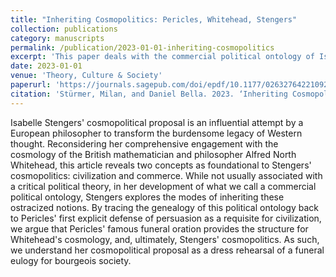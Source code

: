```yaml
---
title: "Inheriting Cosmopolitics: Pericles, Whitehead, Stengers"
collection: publications
category: manuscripts
permalink: /publication/2023-01-01-inheriting-cosmopolitics
excerpt: 'This paper deals with the commercial political ontology of Isabelle Stengers by tracing it through the works of Alfred North Whitehead back to Pericles.'
date: 2023-01-01
venue: 'Theory, Culture & Society'
paperurl: 'https://journals.sagepub.com/doi/epdf/10.1177/02632764221092300'
citation: 'Stürmer, Milan, and Daniel Bella. 2023. ‘Inheriting Cosmopolitics: Pericles, Whitehead, Stengers’. <i>Theory, Culture & Society</i> 40 (3): 3–21. https://doi.org/10.1177/02632764221092300.'
---
```


Isabelle Stengers' cosmopolitical proposal is an influential attempt by a European philosopher to transform the burdensome legacy of Western thought. Reconsidering her comprehensive engagement with the cosmology of the British mathematician and philosopher Alfred North Whitehead, this article reveals two concepts as foundational to Stengers' cosmopolitics: civilization and commerce. While not usually associated with a critical political theory, in her development of what we call a commercial political ontology, Stengers explores the modes of inheriting these ostracized notions. By tracing the genealogy of this political ontology back to Pericles' first explicit defense of persuasion as a requisite for civilization, we argue that Pericles' famous funeral oration provides the structure for Whitehead's cosmology, and, ultimately, Stengers' cosmopolitics. As such, we understand her cosmopolitical proposal as a dress rehearsal of a funeral eulogy for bourgeois society.

